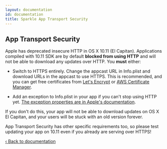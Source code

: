 ```yaml
---
layout: documentation
id: documentation
title: Sparkle App Transport Security
---
```

## App Transport Security

Apple has deprecated insecure HTTP in OS X 10.11 (El Capitan). Applications compiled with 10.11 SDK are by default **blocked from using HTTP** and will not be able to download any updates over HTTP. You **must** either:

* Switch to HTTPS entirely. Change the appcast URL in Info.plist and download URLs in the appcast to use HTTPS. This is recommended, and you can get free certificates from [Let's Encrypt](//letsencrypt.org/) or [AWS Certificate Manager](//aws.amazon.com/certificate-manager/).

* Add an exception to Info.plist in your app if you can't stop using HTTP yet. [The exception properties are in Apple's documentation](//developer.apple.com/library/prerelease/mac/technotes/App-Transport-Security-Technote/).

If you don't do this, your app will not be able to download updates on OS X El Capitan, and your users will be stuck with an old version forever.

App Transport Security has other specific requirements too, so please test updating your app on 10.11 even if you already are serving over HTTPS!

[‹ Back to documentation](/documentation/#segue-for-security-concerns)
